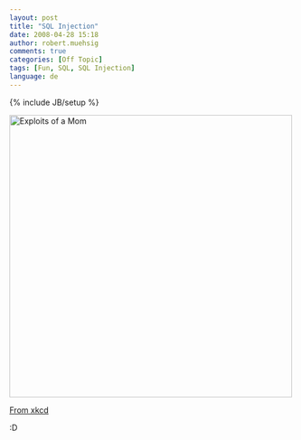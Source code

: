 ```yaml
---
layout: post
title: "SQL Injection"
date: 2008-04-28 15:18
author: robert.muehsig
comments: true
categories: [Off Topic]
tags: [Fun, SQL, SQL Injection]
language: de
---
```

{% include JB/setup %}
<p><a href="http://imgs.xkcd.com/comics/exploits_of_a_mom.png"><img title="Exploits of a Mom" alt="Exploits of a Mom" src="http://imgs.xkcd.com/comics/exploits_of_a_mom.png" width="500px" ></a></p> <p><a href="http://xkcd.com/327/">From xkcd</a></p> <p>:D</p>
